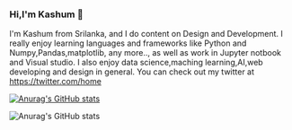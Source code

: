 ### Hi,I'm Kashum 👋

I'm Kashum from Srilanka, and I do content on Design and Development. I really enjoy learning languages and frameworks like Python and Numpy,Pandas,matplotlib, any more.., as well as work in Jupyter notbook and Visual studio. I also enjoy data science,maching learning,AI,web developing and design in general. You can check out my twitter at https://twitter.com/home

[![Anurag's GitHub stats](https://github-readme-stats.vercel.app/api?username=anuraghazra)](https://github.com/anuraghazra/github-readme-stats)


![Anurag's GitHub stats](https://github-readme-stats.vercel.app/api?username=anuraghazra&hide=contribs,prs)





